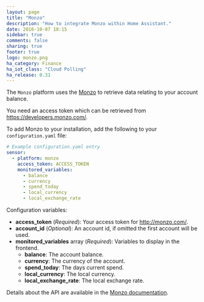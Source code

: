 ```yaml
---
layout: page
title: "Monzo"
description: "How to integrate Monzo within Home Assistant."
date: 2016-10-07 18:15
sidebar: true
comments: false
sharing: true
footer: true
logo: monzo.png
ha_category: Finance
ha_iot_class: "Cloud Polling"
ha_release: 0.31
---
```



The `Monzo` platform uses the [Monzo](https://monzo.com/) to retrieve data relating to your account balance.

You need an access token which can be retrieved from https://developers.monzo.com/.

To add Monzo to your installation, add the following to your `configuration.yaml` file:

```yaml
# Example configuration.yaml entry
sensor:
  - platform: monzo
    access_token: ACCESS_TOKEN
    monitored_variables:
      - balance
      - currency
      - spend_today
      - local_currency
      - local_exchange_rate
```

Configuration variables:

- **access_token** (*Required*): Your access token for http://monzo.com/.
- **account_id** (_Optional_): An account id, if omitted the first account will be used.
- **monitored_variables** array (*Required*): Variables to display in the frontend.
  - **balance**: The account balance.
  - **currency**: The currency of the account.
  - **spend_today**: The days current spend.
  - **local_currency**: The local currency.
  - **local_exchange_rate**: The local exchange rate.

Details about the API are available in the [Monzo documentation](https://monzo.com/docs/).
